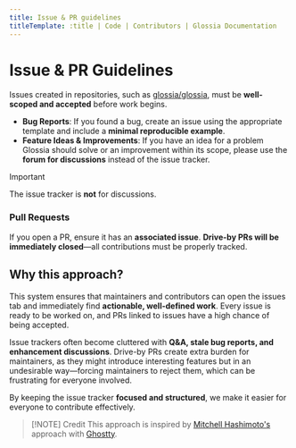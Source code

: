 ```yaml
---
title: Issue & PR guidelines
titleTemplate: :title | Code | Contributors | Glossia Documentation
---
```


# Issue & PR Guidelines

Issues created in repositories, such as [glossia/glossia](https://github.com/glossia/glossia/issues), must be **well-scoped and accepted** before work begins.

- **Bug Reports**: If you found a bug, create an issue using the appropriate template and include a **minimal reproducible example**.
- **Feature Ideas & Improvements**: If you have an idea for a problem Glossia should solve or an improvement within its scope, please use the **forum for discussions** instead of the issue tracker.

> [!IMPORTANT]
> The issue tracker is **not** for discussions.

### Pull Requests

If you open a PR, ensure it has an **associated issue**.
**Drive-by PRs will be immediately closed**—all contributions must be properly tracked.

## Why this approach?

This system ensures that maintainers and contributors can open the issues tab and immediately find **actionable, well-defined work**. Every issue is ready to be worked on, and PRs linked to issues have a high chance of being accepted.

Issue trackers often become cluttered with **Q&A, stale bug reports, and enhancement discussions**. Drive-by PRs create extra burden for maintainers, as they might introduce interesting features but in an undesirable way—forcing maintainers to reject them, which can be frustrating for everyone involved.

By keeping the issue tracker **focused and structured**, we make it easier for everyone to contribute effectively.

> [!NOTE] Credit
> This approach is inspired by [Mitchell Hashimoto's](https://x.com/mitchellh/status/1852039089547309552) approach with [Ghostty](https://ghostty.org/).

